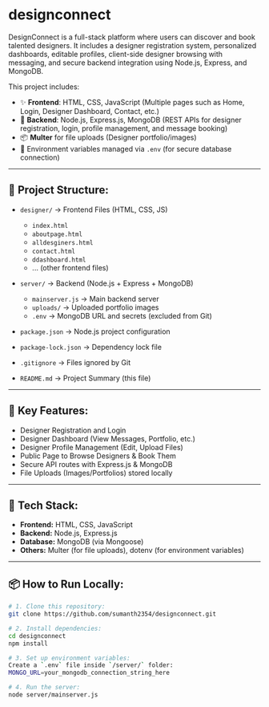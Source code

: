 # designconnect
DesignConnect is a full-stack platform where users can discover and book talented designers. It includes a designer registration system, personalized dashboards, editable profiles, client-side designer browsing with messaging, and secure backend integration using Node.js, Express, and MongoDB.

This project includes:
- ✨ **Frontend**: HTML, CSS, JavaScript (Multiple pages such as Home, Login, Designer Dashboard, Contact, etc.)
- 🚀 **Backend**: Node.js, Express.js, MongoDB (REST APIs for designer registration, login, profile management, and message booking)
- 📦 **Multer** for file uploads (Designer portfolio/images)
- 🔐 Environment variables managed via `.env` (for secure database connection)

---

## 📂 Project Structure:


- `designer/` → Frontend Files (HTML, CSS, JS)
  - `index.html`
  - `aboutpage.html`
  - `alldesginers.html`
  - `contact.html`
  - `ddashboard.html`
  - ... (other frontend files)
  
- `server/` → Backend (Node.js + Express + MongoDB)
  - `mainserver.js` → Main backend server
  - `uploads/` → Uploaded portfolio images
  - `.env` → MongoDB URL and secrets (excluded from Git)

- `package.json` → Node.js project configuration  
- `package-lock.json` → Dependency lock file  
- `.gitignore` → Files ignored by Git  
- `README.md` → Project Summary (this file)

---

## 🔑 Key Features:
- Designer Registration and Login
- Designer Dashboard (View Messages, Portfolio, etc.)
- Designer Profile Management (Edit, Upload Files)
- Public Page to Browse Designers & Book Them
- Secure API routes with Express.js & MongoDB
- File Uploads (Images/Portfolios) stored locally

---

## 🚀 Tech Stack:
- **Frontend:** HTML, CSS, JavaScript
- **Backend:** Node.js, Express.js
- **Database:** MongoDB (via Mongoose)
- **Others:** Multer (for file uploads), dotenv (for environment variables)

---

## 📦 How to Run Locally:
```bash
# 1. Clone this repository:
git clone https://github.com/sumanth2354/designconnect.git

# 2. Install dependencies:
cd designconnect
npm install

# 3. Set up environment variables:
Create a `.env` file inside `/server/` folder:
MONGO_URL=your_mongodb_connection_string_here

# 4. Run the server:
node server/mainserver.js